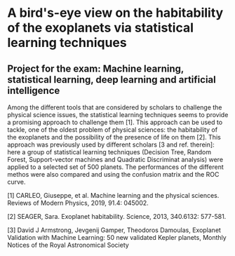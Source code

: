 A bird's-eye view on the habitability of the exoplanets via statistical learning techniques
=======
Project for the exam: Machine learning, statistical learning, deep learning and artificial intelligence
-------

Among the different tools that are considered by scholars to challenge the physical science issues, the statistical learning techniques seems to provide a promising approach to challenge them [1]. This approach can be used to tackle, one of the oldest problem of physical sciences:  the habitability of the exoplanets and the possibility of the presence of life on them [2]. This approach was previously used by different scholars [3 and ref. therein]: here a group of statistical learning techniques (Decision Tree, Random Forest, Support-vector machines and Quadratic Discriminat analysis) were applied to a selected set of 500 planets. The performances of the different methos were also compared and using the confusion matrix and the ROC curve.

[1] CARLEO, Giuseppe, et al. Machine learning and the physical sciences. Reviews of Modern Physics, 2019, 91.4: 045002.

[2] SEAGER, Sara. Exoplanet habitability. Science, 2013, 340.6132: 577-581.

[3] David J Armstrong, Jevgenij Gamper, Theodoros Damoulas, Exoplanet Validation with Machine Learning: 50 new validated Kepler planets, Monthly Notices of the Royal Astronomical Society
